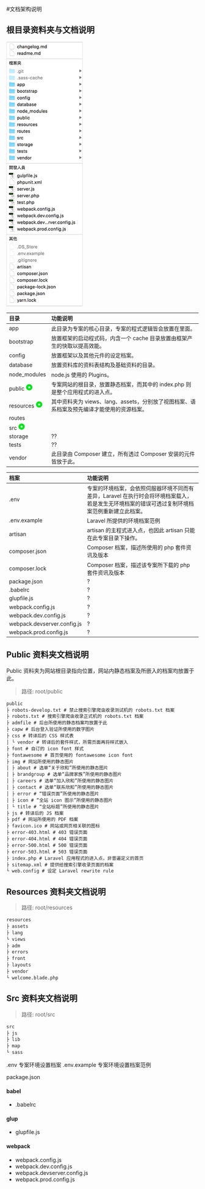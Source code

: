 #文档架构说明

## 根目录资料夹与文档说明

![](/assets/doc.png)

| 目录 | 功能说明 |
| :--- | :--- |
| app | 此目录为专案的核心目录，专案的程式逻辑皆会放置在里面。 |
| bootstrap | 放置框架的启动程式码，内含一个 cache 目录放置由框架产生的快取以提高效能。 |
| config | 放置框架以及其他元件的设定档案。 |
| database | 放置资料库的资料表结构及基础资料的目录。 |
| node\_modules | node.js 使用的 Plugins。 |
| public ![](/images/star.png) | 专案网站的根目录，放置静态档案，而其中的 index.php 则是整个应用程式的进入点。 |
| resources ![](/images/star.png) | 其中资料夹为 views、lang、assets，分别放了视图档案、语系档案及预先编译才能使用的资源档案。 |
| routes | |
| src ![](/images/star.png) | |
| storage | ?? |
| tests | ?? |
| vendor | 此目录由 Composer 建立，所有透过 Composer 安装的元件皆放于此。 |

| 档案 | 功能说明 |
| :--- | :--- |
| .env | 专案的环境档案，会依照伺服器环境不同而有差异，Laravel 在执行时会将环境档案载入，若是发生无环境档案的错误可透过复制环境档案范例重新建立此档案。 |
| .env.example | Laravel 所提供的环境档案范例 |
| artisan | artisan 的主程式进入点，也因此 artisan 只能在此专案目录下操作。 |
| composer.json | Composer 档案，描述所使用的 php 套件资讯及版本 |
| composer.lock | Composer 档案，描述该专案所下载的 php 套件资讯及版本 |
| package.json | ? |
| .babelrc | ? |
| glupfile.js | ? |
| webpack.config.js | ? |
| webpack.dev.config.js | ? |
| webpack.devserver.config.js | ? |
| webpack.prod.config.js | ? |

## Public 资料夹文档说明

Public 资料夹为网站根目录指向位置，网站内静态档案及所嵌入的档案均放置于此。

> 路径: root/public

```markdown
public
├ robots-develop.txt # 禁止搜索引擎爬虫收录测试机的 robots.txt 档案
├ robots.txt # 搜索引擎爬虫收录正式机的 robots.txt 档案
├ admfile # 后台所使用的静态档案均放置于此
├ capw # 后台登入验证所使用的数字图片
├ css # 转译后的 CSS 样式表
│ └ vendor # 转译后的套件样式，所需页面再将样式嵌入
├ font # 自订的 icon font 样式
├ fontawesome # 首页使用的 fontawesome icon font
├ img # 网站所使用的静态图片
│ ├ about # 选单“关于欣和”所使用的静态图片
│ ├ brandgroup # 选单“品牌家族”所使用的静态图片
│ ├ careers # 选单“加入欣和”所使用的静态图片
│ ├ contact # 选单“联系欣和”所使用的静态图片
│ ├ error # “错误页面”所使用的静态图片
│ ├ icon # “全站 icon 图示”所使用的静态图片
│ └ title # “全站标题”所使用的静态图片
├ js # 转译后的 JS 档案
├ pdf # 网站所使用的 PDF 档案
├ favicon.ico # 网站或网页相关联的图标
├ error-403.html # 403 错误页面
├ error-404.html # 404 错误页面
├ error-500.html # 500 错误页面
├ error-503.html # 503 错误页面
├ index.php # Laravel 应用程式的进入点，非普遍定义的首页
├ sitemap.xml # 提供给搜索引擎收录页面的档案
└ web.config # 设定 Laravel rewrite rule
```

## Resources 资料夹文档说明

> 路径: root/resources

```markdown
resources
├ assets
├ lang
└ views
├ adm
├ errors
├ front
├ layouts
├ vendor
└ welcome.blade.php
```

## Src 资料夹文档说明

> 路径: root/src

```markdown
src
├ js
├ lib
├ map
└ sass
```

.env 专案环境设置档案
.env.example 专案环境设置档案范例

package.json

#### babel

* .babelrc

#### glup

* glupfile.js

#### webpack

* webpack.config.js
* webpack.dev.config.js
* webpack.devserver.config.js
* webpack.prod.config.js


